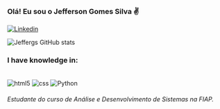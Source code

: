 ### Olá! Eu sou o Jefferson Gomes Silva ✌️

[![Linkedin](https://img.shields.io/badge/LinkedIn-0077B5?style=for-the-badge&logo=linkedin&logoColor=white)](www.linkedin.com/in/jefferson-g-silva)


![Jeffergs GitHub stats](https://github-readme-stats.vercel.app/api?username=Jeffergs&show_icons=true&theme=algolia)

### I have knowledge in:

<div style="display: inline_block"><br/>
<img align="center" alt="html5" src ="https://img.shields.io/badge/HTML5-E34F26?style=for-the-badge&logo=html5&logoColor=white" /> 
<img align="center" alt="css" src ="https://img.shields.io/badge/CSS3-1572B6?style=for-the-badge&logo=css3&logoColor=white" />
<img align="center" alt="Python" src ="https://img.shields.io/badge/Python-14354C?style=for-the-badge&logo=python&logoColor=white" />
</div>

###### Estudante do curso de Análise e Desenvolvimento de Sistemas na FIAP.
